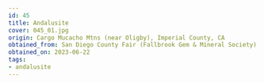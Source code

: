 ```yaml
---
id: 45 
title: Andalusite
cover: 045_01.jpg
origin: Cargo Mucacho Mtns (near Oligby), Imperial County, CA
obtained_from: San Diego County Fair (Fallbrook Gem & Mineral Society)
obtained_on: 2023-06-22
tags:
- andalusite
---
```

